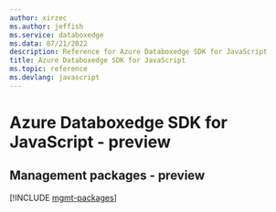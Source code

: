 ```yaml
---
author: xirzec
ms.author: jeffish
ms.service: databoxedge
ms.data: 07/21/2022
description: Reference for Azure Databoxedge SDK for JavaScript
title: Azure Databoxedge SDK for JavaScript
ms.topic: reference
ms.devlang: javascript
---
```

# Azure Databoxedge SDK for JavaScript - preview

## Management packages - preview
[!INCLUDE [mgmt-packages](databoxedge-mgmt-index.md)]

